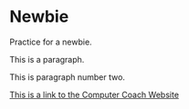 # Newbie
Practice for a newbie.
<html>
  <body>
<p>This is a paragraph.</p>
<p>This is paragraph number two.</p>
<a href="http://www.computercoach.com/">This is a link to the Computer Coach Website</a>

